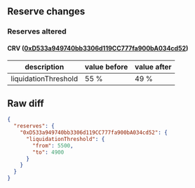 ## Reserve changes

### Reserves altered

#### CRV ([0xD533a949740bb3306d119CC777fa900bA034cd52](https://etherscan.io/address/0xD533a949740bb3306d119CC777fa900bA034cd52))

| description | value before | value after |
| --- | --- | --- |
| liquidationThreshold | 55 % | 49 % |


## Raw diff

```json
{
  "reserves": {
    "0xD533a949740bb3306d119CC777fa900bA034cd52": {
      "liquidationThreshold": {
        "from": 5500,
        "to": 4900
      }
    }
  }
}
```
